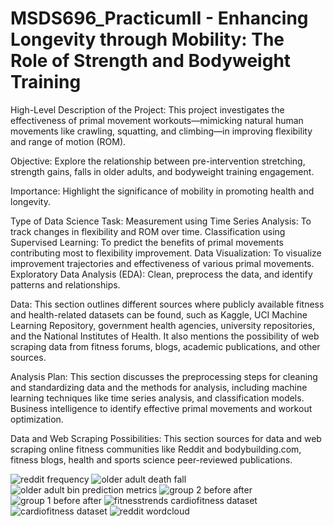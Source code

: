 # MSDS696_PracticumII - Enhancing Longevity through Mobility: The Role of Strength and Bodyweight Training
High-Level Description of the Project: This project investigates the effectiveness of primal movement workouts—mimicking natural human movements like crawling, squatting, and climbing—in improving flexibility and range of motion (ROM). 

Objective: Explore the relationship between pre-intervention stretching, strength gains, falls in older adults, and bodyweight training engagement.

Importance: Highlight the significance of mobility in promoting health and longevity.

Type of Data Science Task: Measurement using Time Series Analysis: To track changes in flexibility and ROM over time. Classification using Supervised Learning: To predict the benefits of primal movements contributing most to flexibility improvement. Data Visualization: To visualize improvement trajectories and effectiveness of various primal movements. 
Exploratory Data Analysis (EDA): Clean, preprocess the data, and identify patterns and relationships.

Data: This section outlines different sources where publicly available fitness and health-related datasets can be found, such as Kaggle, UCI Machine Learning Repository, government health agencies, university repositories, and the National Institutes of Health. It also mentions the possibility of web scraping data from fitness forums, blogs, academic publications, and other sources.

Analysis Plan: This section discusses the preprocessing steps for cleaning and standardizing data and the methods for analysis, including machine learning techniques like time series analysis, and classification models. Business intelligence to identify effective primal movements and workout optimization.

Data and Web Scraping Possibilities: This section sources for data and web scraping online fitness communities like Reddit and bodybuilding.com, fitness blogs, health and sports science peer-reviewed publications.

![reddit frequency](https://github.com/user-attachments/assets/65e6016e-bf79-45eb-8588-7fc07490afaa)
![older adult death fall](https://github.com/user-attachments/assets/3e4294a5-6d9f-4cdf-804b-dc0ad57e605f)
![older adult bin prediction metrics](https://github.com/user-attachments/assets/81b101ea-5532-4582-92dd-7704c81b263f)
![group 2 before after](https://github.com/user-attachments/assets/41ffd31d-3e74-4f5b-a5b9-b87728443305)
![group 1 before after](https://github.com/user-attachments/assets/bbbadd1a-f7ef-4c3f-a859-ed8d0563a9c3)
![fitnesstrends cardiofitness dataset](https://github.com/user-attachments/assets/0063caf7-7b59-44a0-9f0f-3f311399bb7b)
![cardiofitness dataset](https://github.com/user-attachments/assets/d51ebfbb-048e-41d9-984c-8f79bc361c6a)
![reddit wordcloud](https://github.com/user-attachments/assets/f6f2a594-3b0e-4a57-b2cf-6eefc1e8e548)
